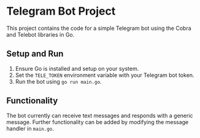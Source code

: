 
# Telegram Bot Project

This project contains the code for a simple Telegram bot using the Cobra and Telebot libraries in Go.

## Setup and Run

1. Ensure Go is installed and setup on your system.
2. Set the `TELE_TOKEN` environment variable with your Telegram bot token.
3. Run the bot using `go run main.go`.

## Functionality

The bot currently can receive text messages and responds with a generic message. Further functionality can be added by modifying the message handler in `main.go`.
